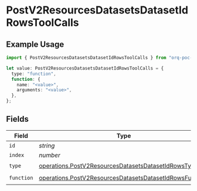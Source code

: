 # PostV2ResourcesDatasetsDatasetIdRowsToolCalls

## Example Usage

```typescript
import { PostV2ResourcesDatasetsDatasetIdRowsToolCalls } from "orq-poc-typescript/models/operations";

let value: PostV2ResourcesDatasetsDatasetIdRowsToolCalls = {
  type: "function",
  function: {
    name: "<value>",
    arguments: "<value>",
  },
};
```

## Fields

| Field                                                                                                                              | Type                                                                                                                               | Required                                                                                                                           | Description                                                                                                                        |
| ---------------------------------------------------------------------------------------------------------------------------------- | ---------------------------------------------------------------------------------------------------------------------------------- | ---------------------------------------------------------------------------------------------------------------------------------- | ---------------------------------------------------------------------------------------------------------------------------------- |
| `id`                                                                                                                               | *string*                                                                                                                           | :heavy_minus_sign:                                                                                                                 | N/A                                                                                                                                |
| `index`                                                                                                                            | *number*                                                                                                                           | :heavy_minus_sign:                                                                                                                 | N/A                                                                                                                                |
| `type`                                                                                                                             | [operations.PostV2ResourcesDatasetsDatasetIdRowsType](../../models/operations/postv2resourcesdatasetsdatasetidrowstype.md)         | :heavy_check_mark:                                                                                                                 | N/A                                                                                                                                |
| `function`                                                                                                                         | [operations.PostV2ResourcesDatasetsDatasetIdRowsFunction](../../models/operations/postv2resourcesdatasetsdatasetidrowsfunction.md) | :heavy_check_mark:                                                                                                                 | N/A                                                                                                                                |